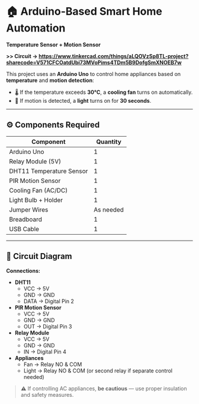 # 🏠 Arduino-Based Smart Home Automation  
**Temperature Sensor + Motion Sensor**


**>> Circuit -> https://www.tinkercad.com/things/aLQOVzSp8TL-project?sharecode=V571CFCOatdUbi73MVoPims4TDm5B9DofgSmXNOEB7w**


This project uses an **Arduino Uno** to control home appliances based on **temperature** and **motion detection**:
- 🌡 If the temperature exceeds **30°C**, a **cooling fan** turns on automatically.
- 🚶 If motion is detected, a **light** turns on for **30 seconds**.

---

## ⚙️ Components Required
| Component                  | Quantity |
|----------------------------|----------|
| Arduino Uno                | 1        |
| Relay Module (5V)          | 1        |
| DHT11 Temperature Sensor   | 1        |
| PIR Motion Sensor          | 1        |
| Cooling Fan (AC/DC)        | 1        |
| Light Bulb + Holder        | 1        |
| Jumper Wires               | As needed |
| Breadboard                 | 1        |
| USB Cable                  | 1        |

---

## 🔌 Circuit Diagram

**Connections:**
- **DHT11**
  - VCC → 5V
  - GND → GND
  - DATA → Digital Pin 2
- **PIR Motion Sensor**
  - VCC → 5V
  - GND → GND
  - OUT → Digital Pin 3
- **Relay Module**
  - VCC → 5V
  - GND → GND
  - IN → Digital Pin 4
- **Appliances**
  - Fan → Relay NO & COM
  - Light → Relay NO & COM (or second relay if separate control needed)

> ⚠️ If controlling AC appliances, **be cautious** — use proper insulation and safety measures.
